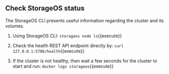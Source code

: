 ## Check StorageOS status

The StorageOS CLI presents useful information regarding the cluster and its volumes. 


1. Using StorageOS CLI: ``storageos node ls``{{execute}}

2. Check the health REST API endpoint directly by: ``curl 127.0.0.1:5706/health``{{execute}}

3. If the cluster is not healthy, then wait a few seconds for the cluster to start and run: `docker logs storageos`{{execute}}


